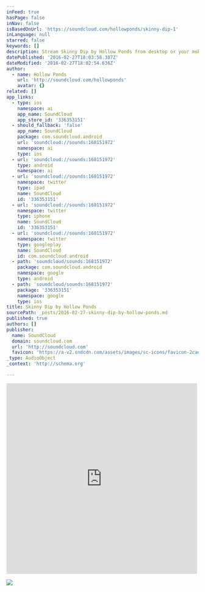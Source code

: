 ```yaml
---
inFeed: true
hasPage: false
inNav: false
isBasedOnUrl: 'https://soundcloud.com/hollowponds/skinny-dip-1'
inLanguage: null
starred: false
keywords: []
description: Stream Skinny Dip by Hollow Ponds from desktop or your mobile device
datePublished: '2016-02-27T18:03:58.387Z'
dateModified: '2016-02-27T18:02:54.636Z'
author:
  - name: Hollow Ponds
    url: 'http://soundcloud.com/hollowponds'
    avatar: {}
related: []
app_links:
  - type: ios
    namespace: ai
    app_name: SoundCloud
    app_store_id: '336353151'
  - should_fallback: 'false'
    app_name: SoundCloud
    package: com.soundcloud.android
    url: 'soundcloud://sounds:168151972'
    namespace: ai
    type: ios
  - url: 'soundcloud://sounds:168151972'
    type: android
    namespace: ai
  - url: 'soundcloud://sounds:168151972'
    namespace: twitter
    type: ipad
    name: SoundCloud
    id: '336353151'
  - url: 'soundcloud://sounds:168151972'
    namespace: twitter
    type: iphone
    name: SoundCloud
    id: '336353151'
  - url: 'soundcloud://sounds:168151972'
    namespace: twitter
    type: googleplay
    name: SoundCloud
    id: com.soundcloud.android
  - path: 'soundcloud/sounds:168151972'
    package: com.soundcloud.android
    namespace: google
    type: android
  - path: 'soundcloud/sounds:168151972'
    package: '336353151'
    namespace: google
    type: ios
title: Skinny Dip by Hollow Ponds
sourcePath: _posts/2016-02-27-skinny-dip-by-hollow-ponds.md
published: true
authors: []
publisher:
  name: SoundCloud
  domain: soundcloud.com
  url: 'http://soundcloud.com'
  favicon: 'https://a-v2.sndcdn.com/assets/images/sc-icons/favicon-2cadd14b.ico'
_type: AudioObject
_context: 'http://schema.org'

---
```

<iframe src="https://cdn.embedly.com/widgets/media.html?src=https%3A%2F%2Fw.soundcloud.com%2Fplayer%2F%3Fvisual%3Dtrue%26url%3Dhttp%253A%252F%252Fapi.soundcloud.com%252Ftracks%252F168151972%26show_artwork%3Dtrue&amp;url=https%3A%2F%2Fsoundcloud.com%2Fhollowponds%2Fskinny-dip-1&amp;image=http%3A%2F%2Fa1.sndcdn.com%2Fimages%2Ffb_placeholder.png%3F1456436209&amp;key=b7d04c9b404c499eba89ee7072e1c4f7&amp;type=text%2Fhtml&amp;schema=soundcloud" width="500" height="500" scrolling="no" frameborder="0" allowfullscreen="allowfullscreen" style=""></iframe>

![](https://the-grid-user-content.s3-us-west-2.amazonaws.com/c09704f9-4a4a-4894-b2ee-b418503aba48.jpg)